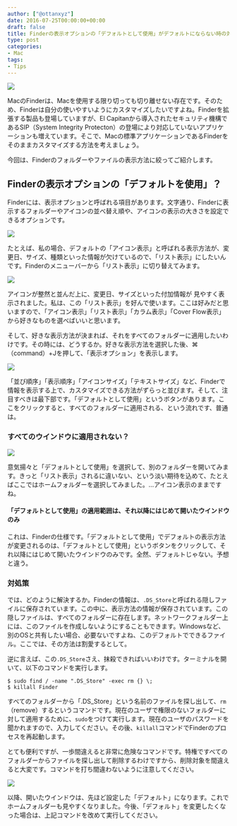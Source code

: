 ```yaml
---
author: ["@ottanxyz"]
date: 2016-07-25T00:00:00+00:00
draft: false
title: Finderの表示オプションの「デフォルトとして使用」がデフォルトにならない時の対処法
type: post
categories:
- Mac
tags:
- Tips
---
```


![](160725-57960e0a71d18.jpg)






MacのFinderは、Macを使用する限り切っても切り離せない存在です。そのため、Finderは自分の使いやすいようにカスタマイズしたいですよね。Finderを拡張する製品も登場していますが、El Capitanから導入されたセキュリティ機構であるSIP（System Integrity Protecton）の登場により対応していないアプリケーションも増えています。そこで、Macの標準アプリケーションであるFinderをそのままカスタマイズする方法を考えましょう。





今回は、Finderのフォルダーやファイルの表示方法に絞ってご紹介します。





## Finderの表示オプションの「デフォルトを使用」？





Finderには、表示オプションと呼ばれる項目があります。文字通り、Finderに表示するフォルダーやアイコンの並べ替え順や、アイコンの表示の大きさを設定できるオプションです。





![](160725-57960e122fecd.png)






たとえば、私の場合、デフォルトの「アイコン表示」と呼ばれる表示方法が、変更日、サイズ、種類といった情報が欠けているので、「リスト表示」にしたいんです。Finderのメニューバーから「リスト表示」に切り替えてみます。





![](160725-57960e1812e3d.png)






アイコンが整然と並んだ上に、変更日、サイズといった付加情報が
見やすく表示されました。私は、この「リスト表示」を好んで使います。ここは好みだと思いますので、「アイコン表示」「リスト表示」「カラム表示」「Cover Flow表示」から好きなものを選べばいいと思います。





そして、好きな表示方法が決まれば、それをすべてのフォルダーに適用したいわけです。その時には、どうするか。好きな表示方法を選択した後、⌘（command）+Jを押して、「表示オプション」を表示します。





![](160725-57960e1d3e9b5.png)






「並び順序」「表示順序」「アイコンサイズ」「テキストサイズ」など、Finderで情報を表示する上で、カスタマイズできる方法がずらっと並びます。そして、注目すべきは最下部です。「デフォルトとして使用」というボタンがあります。ここをクリックすると、すべてのフォルダーに適用される、という流れです、普通は。





### すべてのウインドウに適用されない？





![](160725-57960e2272df3.png)






意気揚々と「デフォルトとして使用」を選択して、別のフォルダーを開いてみます。きっと「リスト表示」されるに違いない、という淡い期待を込めて、たとえばここではホームフォルダーを選択してみました。…アイコン表示のままですね。





#### 「デフォルトとして使用」の適用範囲は、それ以降にはじめて開いたウインドウのみ





これは、Finderの仕様です。「デフォルトとして使用」でデフォルトの表示方法が変更されるのは、「デフォルトとして使用」というボタンをクリックして、それ以降にはじめて開いたウインドウのみです。全然、デフォルトじゃない。予想と違う。





### 対処策





では、どのように解決するか。Finderの情報は、`.DS_Store`と呼ばれる隠しファイルに保存されています。この中に、表示方法の情報が保存されています。この隠しファイルは、すべてのフォルダーに存在します。ネットワークフォルダー上には、このファイルを作成しないようにすることもできます。Windowsなど、別のOSと共有したい場合、必要ないですよね、このデフォルトでできるファイル。ここでは、その方法は割愛するとして。





逆に言えば、この`.DS_Store`さえ、抹殺できればいいわけです。ターミナルを開いて、以下のコマンドを実行します。





    $ sudo find / -name ".DS_Store" -exec rm {} \;
    $ killall Finder





すべてのフォルダーから「.DS_Store」という名前のファイルを探し出して、`rm`（remove）するというコマンドです。現在のユーザで権限のないフォルダーに対して適用するために、`sudo`をつけて実行します。現在のユーザのパスワードを聞かれますので、入力してください。その後、`killall`コマンドでFinderのプロセスを再起動します。





とても便利ですが、一歩間違えると非常に危険なコマンドです。特権ですべてのフォルダーからファイルを探し出して削除するわけですから、削除対象を間違えると大変です。コマンドを打ち間違わないように注意してください。





![](160725-57960e27adf7c.png)






以降、開いたウインドウは、先ほど設定した「デフォルト」になります。これでホームフォルダーも見やすくなりました。今後、「デフォルト」を変更したくなった場合は、上記コマンドを改めて実行してください。
